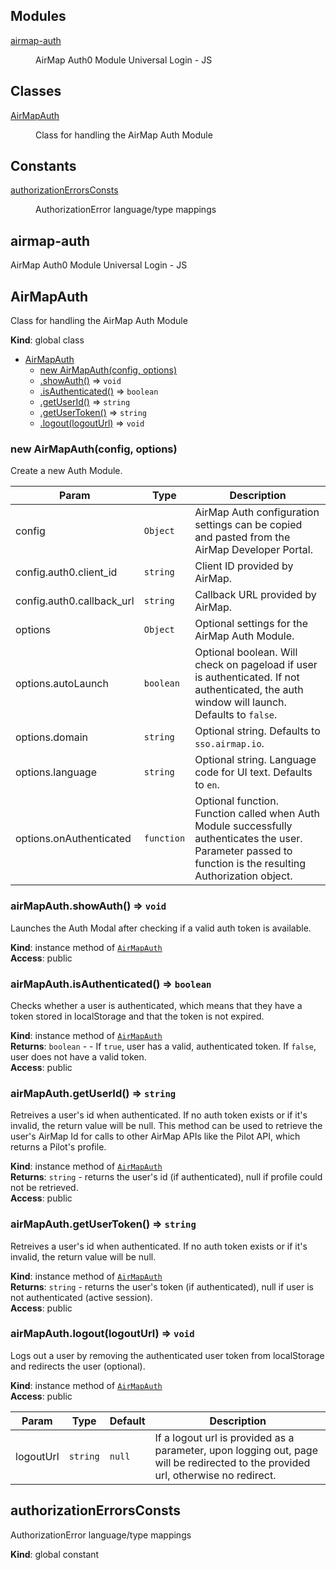## Modules

<dl>
<dt><a href="#module_airmap-auth">airmap-auth</a></dt>
<dd><p>AirMap Auth0 Module Universal Login - JS</p>
</dd>
</dl>

## Classes

<dl>
<dt><a href="#AirMapAuth">AirMapAuth</a></dt>
<dd><p>Class for handling the AirMap Auth Module</p>
</dd>
</dl>

## Constants

<dl>
<dt><a href="#authorizationErrorsConsts">authorizationErrorsConsts</a></dt>
<dd><p>AuthorizationError language/type mappings</p>
</dd>
</dl>

<a name="module_airmap-auth"></a>

## airmap-auth
AirMap Auth0 Module Universal Login - JS

<a name="AirMapAuth"></a>

## AirMapAuth
Class for handling the AirMap Auth Module

**Kind**: global class  

* [AirMapAuth](#AirMapAuth)
    * [new AirMapAuth(config, options)](#new_AirMapAuth_new)
    * [.showAuth()](#AirMapAuth+showAuth) ⇒ <code>void</code>
    * [.isAuthenticated()](#AirMapAuth+isAuthenticated) ⇒ <code>boolean</code>
    * [.getUserId()](#AirMapAuth+getUserId) ⇒ <code>string</code>
    * [.getUserToken()](#AirMapAuth+getUserToken) ⇒ <code>string</code>
    * [.logout(logoutUrl)](#AirMapAuth+logout) ⇒ <code>void</code>

<a name="new_AirMapAuth_new"></a>

### new AirMapAuth(config, options)
Create a new Auth Module.


| Param | Type | Description |
| --- | --- | --- |
| config | <code>Object</code> | AirMap Auth configuration settings can be copied and pasted from the AirMap Developer Portal. |
| config.auth0.client_id | <code>string</code> | Client ID provided by AirMap. |
| config.auth0.callback_url | <code>string</code> | Callback URL provided by AirMap. |
| options | <code>Object</code> | Optional settings for the AirMap Auth Module. |
| options.autoLaunch | <code>boolean</code> | Optional boolean. Will check on pageload if user is authenticated. If not authenticated, the auth window will launch. Defaults to `false`. |
| options.domain | <code>string</code> | Optional string. Defaults to `sso.airmap.io`. |
| options.language | <code>string</code> | Optional string. Language code for UI text. Defaults to `en`. |
| options.onAuthenticated | <code>function</code> | Optional function. Function called when Auth Module successfully authenticates the user. Parameter passed to function is the resulting Authorization object. |

<a name="AirMapAuth+showAuth"></a>

### airMapAuth.showAuth() ⇒ <code>void</code>
Launches the Auth Modal after checking if a valid auth token is available.

**Kind**: instance method of [<code>AirMapAuth</code>](#AirMapAuth)  
**Access**: public  
<a name="AirMapAuth+isAuthenticated"></a>

### airMapAuth.isAuthenticated() ⇒ <code>boolean</code>
Checks whether a user is authenticated, which means that they have a token stored in localStorage and that the token is not expired.

**Kind**: instance method of [<code>AirMapAuth</code>](#AirMapAuth)  
**Returns**: <code>boolean</code> - - If `true`, user has a valid, authenticated token. If `false`, user does not have a valid token.  
**Access**: public  
<a name="AirMapAuth+getUserId"></a>

### airMapAuth.getUserId() ⇒ <code>string</code>
Retreives a user's id when authenticated. If no auth token exists or if it's invalid, the return value will be null.
 This method can be used to retrieve the user's AirMap Id for calls to other AirMap APIs like the Pilot API, which returns a Pilot's profile.

**Kind**: instance method of [<code>AirMapAuth</code>](#AirMapAuth)  
**Returns**: <code>string</code> - returns the user's id (if authenticated), null if profile could not be retrieved.  
**Access**: public  
<a name="AirMapAuth+getUserToken"></a>

### airMapAuth.getUserToken() ⇒ <code>string</code>
Retreives a user's id when authenticated. If no auth token exists or if it's invalid, the return value will be null.

**Kind**: instance method of [<code>AirMapAuth</code>](#AirMapAuth)  
**Returns**: <code>string</code> - returns the user's token (if authenticated), null if user is not authenticated (active session).  
**Access**: public  
<a name="AirMapAuth+logout"></a>

### airMapAuth.logout(logoutUrl) ⇒ <code>void</code>
Logs out a user by removing the authenticated user token from localStorage and redirects the user (optional).

**Kind**: instance method of [<code>AirMapAuth</code>](#AirMapAuth)  
**Access**: public  

| Param | Type | Default | Description |
| --- | --- | --- | --- |
| logoutUrl | <code>string</code> | <code>null</code> | If a logout url is provided as a parameter, upon logging out, page will be redirected to the provided url, otherwise no redirect. |

<a name="authorizationErrorsConsts"></a>

## authorizationErrorsConsts
AuthorizationError language/type mappings

**Kind**: global constant  

